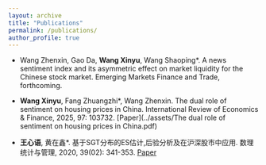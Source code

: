 ```yaml
---
layout: archive
title: "Publications"
permalink: /publications/
author_profile: true
---
```

* Wang Zhenxin, Gao Da, **Wang Xinyu**, Wang Shaoping*. A news sentiment index and its asymmetric effect on market liquidity for the Chinese stock market. Emerging Markets Finance and Trade, forthcoming.

* **Wang Xinyu**, Fang Zhuangzhi*, Wang Zhenxin. The dual role of sentiment on housing prices in China. International Review of Economics & Finance, 2025, 97: 103732. [Paper](../assets/The dual role of sentiment on housing prices in China.pdf)

* **王心语**, 黄在鑫*. 基于SGT分布的ES估计,后验分析及在沪深股市中应用. 数理统计与管理, 2020, 39(02): 341-353. [Paper](../assets/Paper1.pdf)
